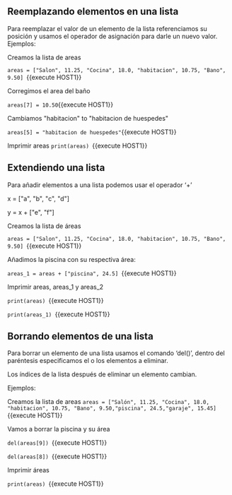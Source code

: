 ## Reemplazando elementos en una lista
Para reemplazar el valor de un elemento de la lista referenciamos su posición y usamos el operador de asignación para darle un nuevo valor. 
Ejemplos:

Creamos la lista de areas

`areas = ["Salon", 11.25, "Cocina", 18.0, "habitacion", 10.75, "Bano", 9.50] `{{execute HOST1}}

Corregimos el area del baño

`areas[7] = 10.50`{{execute HOST1}}

Cambiamos  "habitacion" to "habitacion de huespedes"

`areas[5] = "habitacion de huespedes"`{{execute HOST1}}

Imprimir areas
`print(areas) `{{execute HOST1}}

## Extendiendo una lista
Para añadir elementos a una lista podemos usar el operador ‘+’

x = ["a", "b", "c", "d"]

y = x + ["e", "f"]

Creamos la lista de áreas

`areas = ["Salon", 11.25, "Cocina", 18.0, "habitacion", 10.75, "Bano", 9.50] `{{execute HOST1}}

Añadimos la piscina con su respectiva área:

`areas_1 = areas + ["piscina", 24.5] `{{execute HOST1}}

Imprimir areas, areas_1 y areas_2

`print(areas) `{{execute HOST1}}

`print(areas_1) `{{execute HOST1}}

## Borrando elementos de una lista

Para borrar un elemento de una lista usamos el comando ‘del()’, dentro del paréntesis especificamos el o los elementos a eliminar. 

Los índices de la lista después de eliminar un elemento cambian. 

Ejemplos:

Creamos la lista de areas
`areas = ["Salón", 11.25, "Cocina", 18.0, "habitacion", 10.75, "Bano", 9.50,"piscina", 24.5,"garaje", 15.45] `{{execute HOST1}}

Vamos a borrar la piscina y su área

`del(areas[9]) `{{execute HOST1}}

`del(areas[8]) `{{execute HOST1}}

Imprimir áreas

`print(areas) `{{execute HOST1}}


